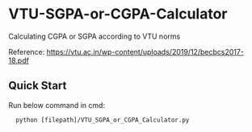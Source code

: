 # VTU-SGPA-or-CGPA-Calculator
Calculating CGPA or SGPA according to VTU norms

Reference: https://vtu.ac.in/wp-content/uploads/2019/12/becbcs2017-18.pdf

## Quick Start

Run below command in cmd:
```
  python [filepath]/VTU_SGPA_or_CGPA_Calculator.py
```
